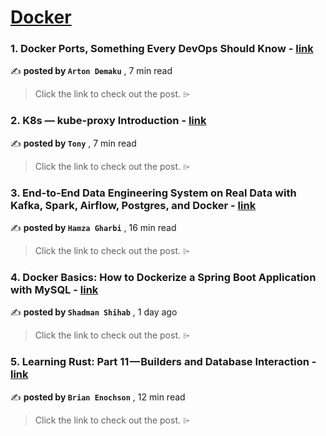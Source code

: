 
<h1><a href=https://medium.com/tag/docker/recommended target="_blank" rel="noopener noreferrer">Docker</a></h1>
<h3>1. Docker Ports, Something Every DevOps Should Know - <a href=https://medium.com/cloud-guide/docker-ports-something-every-devops-should-know-d2836eff0653?source=tag_recommended_feed---------0-84----------docker----------a1ca5ffd_832c_4f6f_a2f6_f73e3e41b983------- target="_blank" rel="noopener noreferrer">link</a></h3>

✍️ **posted by `Arton Demaku`** <date> , 7 min read</date>

<blockquote>Click the link to check out the post. ⌲</blockquote>

<h3>2. K8s — kube-proxy Introduction - <a href=https://medium.com/@tonylixu/k8s-kube-proxy-introduction-c847915efe57?source=tag_recommended_feed---------1-107----------docker----------a1ca5ffd_832c_4f6f_a2f6_f73e3e41b983------- target="_blank" rel="noopener noreferrer">link</a></h3>

✍️ **posted by `Tony`** <date> , 7 min read</date>

<blockquote>Click the link to check out the post. ⌲</blockquote>

<h3>3. End-to-End Data Engineering System on Real Data with Kafka, Spark, Airflow, Postgres, and Docker - <a href=https://medium.com/towardsdev/end-to-end-data-engineering-system-on-real-data-with-kafka-spark-airflow-postgres-and-docker-a70e18df4090?source=tag_recommended_feed---------2-85----------docker----------a1ca5ffd_832c_4f6f_a2f6_f73e3e41b983------- target="_blank" rel="noopener noreferrer">link</a></h3>

✍️ **posted by `Hamza Gharbi`** <date> , 16 min read</date>

<blockquote>Click the link to check out the post. ⌲</blockquote>

<h3>4. Docker Basics: How to Dockerize a Spring Boot Application with MySQL - <a href=https://medium.com/@shadmanshihab/docker-basics-how-to-dockerize-a-spring-boot-application-with-mysql-18f3e798ca92?source=tag_recommended_feed---------3-84----------docker----------a1ca5ffd_832c_4f6f_a2f6_f73e3e41b983------- target="_blank" rel="noopener noreferrer">link</a></h3>

✍️ **posted by `Shadman Shihab`** <date> , 1 day ago</date>

<blockquote>Click the link to check out the post. ⌲</blockquote>

<h3>5. Learning Rust: Part 11 — Builders and Database Interaction - <a href=https://medium.com/gitconnected/learning-rust-part-11-builders-and-database-interaction-2c1f3207b6a2?source=tag_recommended_feed---------4-107----------docker----------a1ca5ffd_832c_4f6f_a2f6_f73e3e41b983------- target="_blank" rel="noopener noreferrer">link</a></h3>

✍️ **posted by `Brian Enochson`** <date> , 12 min read</date>

<blockquote>Click the link to check out the post. ⌲</blockquote>


